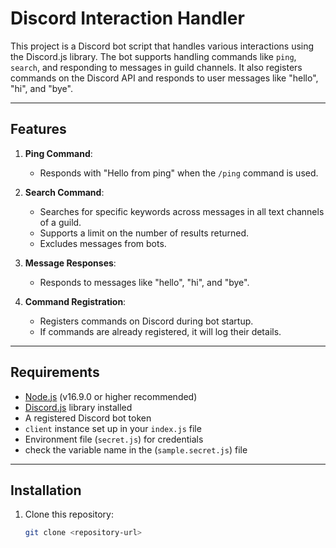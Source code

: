 # Discord Interaction Handler

This project is a Discord bot script that handles various interactions using the Discord.js library. The bot supports handling commands like `ping`, `search`, and responding to messages in guild channels. It also registers commands on the Discord API and responds to user messages like "hello", "hi", and "bye".

---

## Features

1. **Ping Command**:
   - Responds with "Hello from ping" when the `/ping` command is used.

2. **Search Command**:
   - Searches for specific keywords across messages in all text channels of a guild.
   - Supports a limit on the number of results returned.
   - Excludes messages from bots.

3. **Message Responses**:
   - Responds to messages like "hello", "hi", and "bye".

4. **Command Registration**:
   - Registers commands on Discord during bot startup.
   - If commands are already registered, it will log their details.

---

## Requirements

- [Node.js](https://nodejs.org/) (v16.9.0 or higher recommended)
- [Discord.js](https://discord.js.org/) library installed
- A registered Discord bot token
- `client` instance set up in your `index.js` file
- Environment file (`secret.js`) for credentials
- check the variable name in the (`sample.secret.js`) file 
---

## Installation

1. Clone this repository:
   ```bash
   git clone <repository-url>
